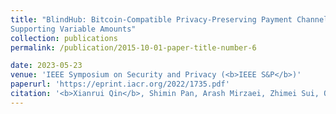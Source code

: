 ```yaml
---
title: "BlindHub: Bitcoin-Compatible Privacy-Preserving Payment Channel Hubs
Supporting Variable Amounts"
collection: publications
permalink: /publication/2015-10-01-paper-title-number-6

date: 2023-05-23
venue: 'IEEE Symposium on Security and Privacy (<b>IEEE S&P</b>)'
paperurl: 'https://eprint.iacr.org/2022/1735.pdf'
citation: '<b>Xianrui Qin</b>, Shimin Pan, Arash Mirzaei, Zhimei Sui, Oguzhan Ersoy, Amin Sakzad, Muhammed F. Esgin, Joseph K. Liu, Jiangshan Yu, Tsz Hon Yuen'
---
```


<!-- [Download paper here](https://eprint.iacr.org/2022/1735.pdf) -->

